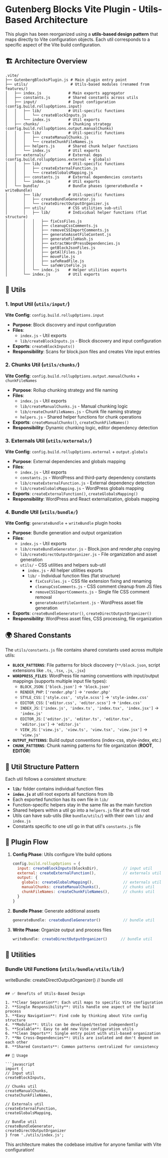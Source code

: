 # Gutenberg Blocks Vite Plugin - Utils-Based Architecture

This plugin has been reorganized using a **utils-based design pattern** that maps directly to Vite configuration objects. Each util corresponds to a specific aspect of the Vite build configuration.

## 🏗️ Architecture Overview

```
.vite/
├── GutenbergBlocksPlugin.js # Main plugin entry point
├── utils/                   # Utils-based modules (renamed from features/)
│   ├── index.js            # Main exports aggregator
│   ├── constants.js        # Shared constants across utils
│   ├── input/              # Input configuration (config.build.rollupOptions.input)
│   │   ├── lib/            # Util-specific functions
│   │   │   └── createBlockInputs.js
│   │   └── index.js        # Util exports
│   ├── chunks/             # Chunking strategy (config.build.rollupOptions.output.manualChunks)
│   │   ├── lib/            # Util-specific functions
│   │   │   ├── createManualChunks.js
│   │   │   └── createChunkFileNames.js
│   │   ├── helpers.js      # Shared chunk helper functions
│   │   └── index.js        # Util exports
│   ├── externals/          # External deps (config.build.rollupOptions.external + globals)
│   │   ├── lib/            # Util-specific functions
│   │   │   ├── createExternalFunction.js
│   │   │   └── createGlobalsMapping.js
│   │   ├── constants.js    # External dependencies constants
│   │   └── index.js        # Util exports
│   └── bundle/             # Bundle phases (generateBundle + writeBundle)
│       ├── lib/            # Util-specific functions
│       │   ├── createBundleGenerator.js
│       │   └── createDirectOutputOrganizer.js
│       ├── utils/          # CSS utilities sub-util
│       │   ├── lib/        # Individual helper functions (flat structure)
│       │   │   ├── fixCssFiles.js
│       │   │   ├── cleanupCssComments.js
│       │   │   ├── removeCSSImportComments.js
│       │   │   ├── generateAssetFileContent.js
│       │   │   ├── generateFileHash.js
│       │   │   ├── extractWordPressDependencies.js
│       │   │   ├── getBlockJsonFiles.js
│       │   │   ├── getAllFiles.js
│       │   │   ├── moveFile.js
│       │   │   ├── safeReadFile.js
│       │   │   └── safeWriteFile.js
│       │   └── index.js    # Helper utilities exports
│       └── index.js        # Util exports
```

## 🎯 Utils

### 1. **Input Util** (`utils/input/`)
**Vite Config**: `config.build.rollupOptions.input`

- **Purpose**: Block discovery and input configuration
- **Files**: 
  - `index.js` - Util exports
  - `lib/createBlockInputs.js` - Block discovery and input configuration
- **Exports**: `createBlockInputs()`
- **Responsibility**: Scans for block.json files and creates Vite input entries

### 2. **Chunks Util** (`utils/chunks/`)
**Vite Config**: `config.build.rollupOptions.output.manualChunks` + `chunkFileNames`

- **Purpose**: Rollup chunking strategy and file naming
- **Files**: 
  - `index.js` - Util exports
  - `lib/createManualChunks.js` - Manual chunking logic
  - `lib/createChunkFileNames.js` - Chunk file naming strategy
  - `helpers.js` - Shared helper functions for chunk operations
- **Exports**: `createManualChunks()`, `createChunkFileNames()`
- **Responsibility**: Dynamic chunking logic, editor dependency detection

### 3. **Externals Util** (`utils/externals/`)
**Vite Config**: `config.build.rollupOptions.external` + `output.globals`

- **Purpose**: External dependencies and globals mapping
- **Files**: 
  - `index.js` - Util exports
  - `constants.js` - WordPress and third-party dependency constants
  - `lib/createExternalFunction.js` - External dependency detection
  - `lib/createGlobalsMapping.js` - WordPress globals mapping
- **Exports**: `createExternalFunction()`, `createGlobalsMapping()`
- **Responsibility**: WordPress and React externalization, globals mapping

### 4. **Bundle Util** (`utils/bundle/`)
**Vite Config**: `generateBundle` + `writeBundle` plugin hooks

- **Purpose**: Bundle generation and output organization
- **Files**: 
  - `index.js` - Util exports
  - `lib/createBundleGenerator.js` - Block.json and render.php copying
  - `lib/createDirectOutputOrganizer.js` - File organization and asset generation
  - `utils/` - CSS utilities and helpers sub-util
    - `index.js` - All helper utilities exports
    - `lib/` - Individual function files (flat structure)
      - `fixCssFiles.js` - CSS file extension fixing and renaming
      - `cleanupCssComments.js` - CSS comment cleanup from JS files
      - `removeCSSImportComments.js` - Single file CSS comment removal
      - `generateAssetFileContent.js` - WordPress asset file generation
- **Exports**: `createBundleGenerator()`, `createDirectOutputOrganizer()`
- **Responsibility**: WordPress asset files, CSS processing, file organization

## 🌍 Shared Constants

The `utils/constants.js` file contains shared constants used across multiple utils:
- **`BLOCK_PATTERNS`**: File patterns for block discovery (`**/block.json`, script extensions like `.ts`, `.tsx`, `.js`, `.jsx`)
- **`WORDPRESS_FILES`**: WordPress file naming conventions with input/output mappings (supports multiple input file types):
  - `BLOCK_JSON`: `['block.json']` → `'block.json'`
  - `RENDER_PHP`: `['render.php']` → `'render.php'`
  - `STYLE_CSS`: `['style.css', 'style.scss']` → `'style-index.css'`
  - `EDITOR_CSS`: `['editor.css', 'editor.scss']` → `'index.css'`
  - `INDEX_JS`: `['index.js', 'index.ts', 'index.tsx', 'index.jsx']` → `'index.js'`
  - `EDITOR_JS`: `['editor.js', 'editor.ts', 'editor.tsx', 'editor.jsx']` → `'editor.js'`
  - `VIEW_JS`: `['view.js', 'view.ts', 'view.tsx', 'view.jsx']` → `'view.js'`
- **`OUTPUT_PATTERNS`**: Build output conventions (index-css, style-index, etc.)
- **`CHUNK_PATTERNS`**: Chunk naming patterns for file organization (__ROOT__, __EDITOR__)

## 📂 Util Structure Pattern

Each util follows a consistent structure:
- **`lib/`** folder contains individual function files
- **`index.js`** at util root exports all functions from lib
- Each exported function has its own file in `lib/`
- Function-specific helpers stay in the same file as the main function
- Shared helpers within a util go into a `helpers.js` file at the util root
- Utils can have sub-utils (like `bundle/utils/`) with their own `lib/` and `index.js`
- Constants specific to one util go in that util's `constants.js` file

## 🔄 Plugin Flow

1. **Config Phase**: Utils configure Vite build options
   ```javascript
   config.build.rollupOptions = {
     input: createBlockInputs(blocksDir),           // input util
     external: createExternalFunction(),            // externals util
     output: {
       globals: createGlobalsMapping(),             // externals util  
       manualChunks: createManualChunks(),          // chunks util
       chunkFileNames: createChunkFileNames(),      // chunks util
     }
   }
   ```

2. **Bundle Phase**: Generate additional assets
   ```javascript
   generateBundle: createBundleGenerator()          // bundle util
   ```

3. **Write Phase**: Organize output and process files
   ```javascript
   writeBundle: createDirectOutputOrganizer()      // bundle util
   ```

## 🧩 Utilities

### Bundle Util Functions (`utils/bundle/utils/lib/`)
   writeBundle: createDirectOutputOrganizer()      // bundle util
   ```

## ✅ Benefits of Utils-Based Design

1. **Clear Separation**: Each util maps to specific Vite configuration
2. **Single Responsibility**: Utils handle one aspect of the build process
3. **Easy Navigation**: Find code by thinking about Vite config structure
4. **Modular**: Utils can be developed/tested independently
5. **Scalable**: Easy to add new Vite configuration utils
6. **Clean Imports**: Single entry point with util-based organization
7. **No Cross-Dependencies**: Utils are isolated and don't depend on each other
8. **Shared Constants**: Common patterns centralized for consistency

## 🚀 Usage

```javascript
import {
  // Input util
  createBlockInputs,
  
  // Chunks util  
  createManualChunks,
  createChunkFileNames,
  
  // Externals util
  createExternalFunction,
  createGlobalsMapping,
  
  // Bundle util
  createBundleGenerator,
  createDirectOutputOrganizer
} from './utils/index.js';
```

This architecture makes the codebase intuitive for anyone familiar with Vite configuration!
